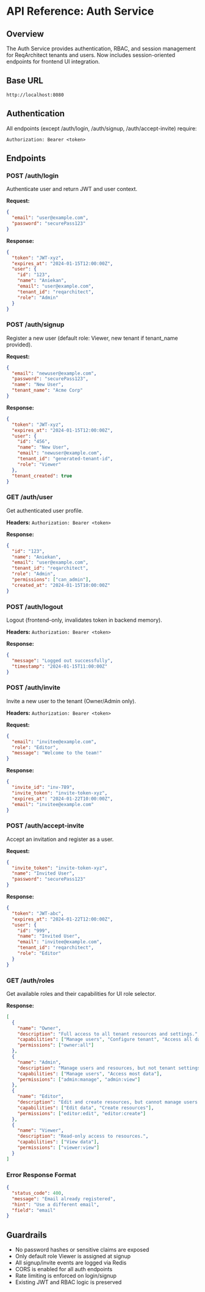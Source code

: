 # API Reference: Auth Service

## Overview

The Auth Service provides authentication, RBAC, and session management for ReqArchitect tenants and users. Now includes session-oriented endpoints for frontend UI integration.

## Base URL
```
http://localhost:8080
```

## Authentication
All endpoints (except /auth/login, /auth/signup, /auth/accept-invite) require:
```
Authorization: Bearer <token>
```

## Endpoints

### POST /auth/login
Authenticate user and return JWT and user context.

**Request:**
```json
{
  "email": "user@example.com",
  "password": "securePass123"
}
```
**Response:**
```json
{
  "token": "JWT-xyz",
  "expires_at": "2024-01-15T12:00:00Z",
  "user": {
    "id": "123",
    "name": "Aniekan",
    "email": "user@example.com",
    "tenant_id": "reqarchitect",
    "role": "Admin"
  }
}
```

### POST /auth/signup
Register a new user (default role: Viewer, new tenant if tenant_name provided).

**Request:**
```json
{
  "email": "newuser@example.com",
  "password": "securePass123",
  "name": "New User",
  "tenant_name": "Acme Corp"
}
```
**Response:**
```json
{
  "token": "JWT-xyz",
  "expires_at": "2024-01-15T12:00:00Z",
  "user": {
    "id": "456",
    "name": "New User",
    "email": "newuser@example.com",
    "tenant_id": "generated-tenant-id",
    "role": "Viewer"
  },
  "tenant_created": true
}
```

### GET /auth/user
Get authenticated user profile.

**Headers:**
`Authorization: Bearer <token>`

**Response:**
```json
{
  "id": "123",
  "name": "Aniekan",
  "email": "user@example.com",
  "tenant_id": "reqarchitect",
  "role": "Admin",
  "permissions": ["can_admin"],
  "created_at": "2024-01-15T10:00:00Z"
}
```

### POST /auth/logout
Logout (frontend-only, invalidates token in backend memory).

**Headers:**
`Authorization: Bearer <token>`

**Response:**
```json
{
  "message": "Logged out successfully",
  "timestamp": "2024-01-15T11:00:00Z"
}
```

### POST /auth/invite
Invite a new user to the tenant (Owner/Admin only).

**Headers:**
`Authorization: Bearer <token>`

**Request:**
```json
{
  "email": "invitee@example.com",
  "role": "Editor",
  "message": "Welcome to the team!"
}
```
**Response:**
```json
{
  "invite_id": "inv-789",
  "invite_token": "invite-token-xyz",
  "expires_at": "2024-01-22T10:00:00Z",
  "email": "invitee@example.com"
}
```

### POST /auth/accept-invite
Accept an invitation and register as a user.

**Request:**
```json
{
  "invite_token": "invite-token-xyz",
  "name": "Invited User",
  "password": "securePass123"
}
```
**Response:**
```json
{
  "token": "JWT-abc",
  "expires_at": "2024-01-22T12:00:00Z",
  "user": {
    "id": "999",
    "name": "Invited User",
    "email": "invitee@example.com",
    "tenant_id": "reqarchitect",
    "role": "Editor"
  }
}
```

### GET /auth/roles
Get available roles and their capabilities for UI role selector.

**Response:**
```json
[
  {
    "name": "Owner",
    "description": "Full access to all tenant resources and settings.",
    "capabilities": ["Manage users", "Configure tenant", "Access all data"],
    "permissions": ["owner:all"]
  },
  {
    "name": "Admin",
    "description": "Manage users and resources, but not tenant settings.",
    "capabilities": ["Manage users", "Access most data"],
    "permissions": ["admin:manage", "admin:view"]
  },
  {
    "name": "Editor",
    "description": "Edit and create resources, but cannot manage users.",
    "capabilities": ["Edit data", "Create resources"],
    "permissions": ["editor:edit", "editor:create"]
  },
  {
    "name": "Viewer",
    "description": "Read-only access to resources.",
    "capabilities": ["View data"],
    "permissions": ["viewer:view"]
  }
]
```

### Error Response Format
```json
{
  "status_code": 400,
  "message": "Email already registered",
  "hint": "Use a different email",
  "field": "email"
}
```

## Guardrails
- No password hashes or sensitive claims are exposed
- Only default role Viewer is assigned at signup
- All signup/invite events are logged via Redis
- CORS is enabled for all auth endpoints
- Rate limiting is enforced on login/signup
- Existing JWT and RBAC logic is preserved 